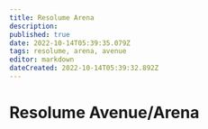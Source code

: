 ```yaml
---
title: Resolume Arena
description: 
published: true
date: 2022-10-14T05:39:35.079Z
tags: resolume, arena, avenue
editor: markdown
dateCreated: 2022-10-14T05:39:32.892Z
---
```


# Resolume Avenue/Arena
